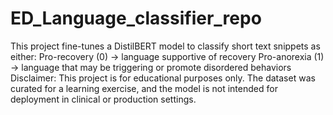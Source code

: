 # ED_Language_classifier_repo
This project fine-tunes a DistilBERT model to classify short text snippets as either:  Pro-recovery (0) → language supportive of recovery  Pro-anorexia (1) → language that may be triggering or promote disordered behaviors
Disclaimer: This project is for educational purposes only. The dataset was curated for a learning exercise, and the model is not intended for deployment in clinical or production settings.
